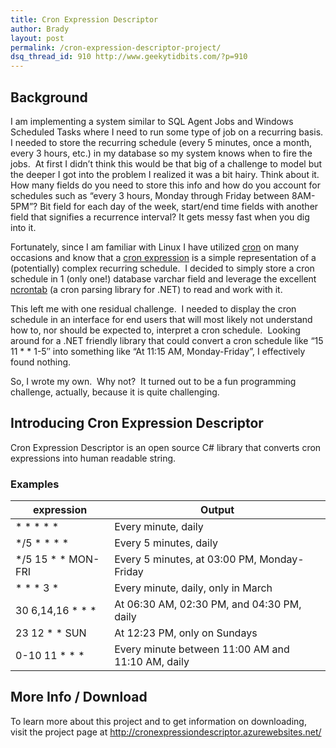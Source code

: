 ```yaml
---
title: Cron Expression Descriptor
author: Brady
layout: post
permalink: /cron-expression-descriptor-project/
dsq_thread_id: 910 http://www.geekytidbits.com/?p=910
---
```

## Background

I am implementing a system similar to SQL Agent Jobs and Windows Scheduled Tasks where I need to run some type of job on a recurring basis. I needed to store the recurring schedule (every 5 minutes, once a month, every 3 hours, etc.) in my database so my system knows when to fire the jobs.  At first I didn&#8217;t think this would be that big of a challenge to model but the deeper I got into the problem I realized it was a bit hairy. Think about it. How many fields do you need to store this info and how do you account for schedules such as &#8220;every 3 hours, Monday through Friday between 8AM-5PM&#8221;? Bit field for each day of the week, start/end time fields with another field that signifies a recurrence interval? It gets messy fast when you dig into it.

Fortunately, since I am familiar with Linux I have utilized <a href="http://en.wikipedia.org/wiki/Cron" target="_blank">cron</a> on many occasions and know that a <a href="http://en.wikipedia.org/wiki/Cron#CRON_expression" target="_blank">cron expression</a> is a simple representation of a (potentially) complex recurring schedule.  I decided to simply store a cron schedule in 1 (only one!) database varchar field and leverage the excellent <a href="http://code.google.com/p/ncrontab/" target="_blank">ncrontab</a> (a cron parsing library for .NET) to read and work with it.

This left me with one residual challenge.  I needed to display the cron schedule in an interface for end users that will most likely not understand how to, nor should be expected to, interpret a cron schedule.  Looking around for a .NET friendly library that could convert a cron schedule like &#8220;15 11 \* \* 1-5&#8243; into something like &#8220;At 11:15 AM, Monday-Friday&#8221;, I effectively found nothing.

So, I wrote my own.  Why not?  It turned out to be a fun programming challenge, actually, because it is quite challenging.

## Introducing Cron Expression Descriptor

Cron Expression Descriptor is an open source C# library that converts cron expressions into human readable string.

### Examples

|expression|Output|
|--- |--- |
|* * * * *|Every minute, daily|
|*/5 * * * *|Every 5 minutes, daily|
|*/5 15 * * MON-FRI|Every 5 minutes, at 03:00 PM, Monday-Friday|
|* * * 3 *|Every minute, daily, only in March|
|30 6,14,16 * * *|At 06:30 AM, 02:30 PM, and 04:30 PM, daily|
|23 12 * * SUN|At 12:23 PM, only on Sundays|
|0-10 11 * * *|Every minute between 11:00 AM and 11:10 AM, daily|


## More Info / Download

To learn more about this project and to get information on downloading, visit the project page at <a href="http://cronexpressiondescriptor.azurewebsites.net/" target="_blank">http://cronexpressiondescriptor.azurewebsites.net/</a>
